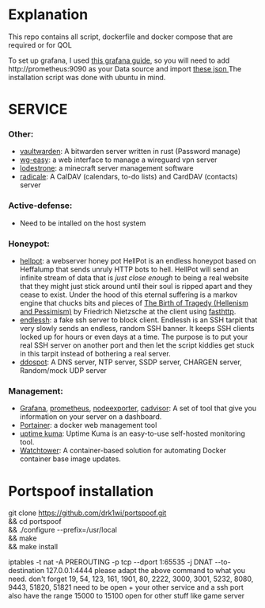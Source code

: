 # Explanation


This repo contains all script, dockerfile and docker compose that are required or for QOL

To set up grafana, I used [this grafana guide](https://github.com/DoTheEvo/selfhosted-apps-docker/tree/master/prometheus_grafana_loki),
so you will need to add http://prometheus:9090  as your Data source and import [these
json ](https://github.com/DoTheEvo/selfhosted-apps-docker/tree/master/prometheus_grafana_loki/dashboards)
The installation script was done with ubuntu in mind.


# SERVICE


### Other:

- [vaultwarden](https://github.com/dani-garcia/vaultwarden): A bitwarden server written in rust (Password manage)
- [wg-easy](https://github.com/wg-easy/wg-easy): a web interface to manage a wireguard vpn server
- [lodestrone](https://github.com/Lodestone-Team/lodestone): a minecraft server management software
- [radicale](https://github.com/Kozea/Radicale): A CalDAV (calendars, to-do lists) and CardDAV (contacts) server

### Active-defense:

- Need to be intalled on the host system

### Honeypot:

- [hellpot](https://github.com/yunginnanet/HellPot): a webserver honey pot
  HellPot is an endless honeypot based on Heffalump that sends unruly HTTP bots to hell.
  HellPot will send an infinite stream of data that is *just close enough* to being a real website that they might just
  stick around until their soul is ripped apart and they cease to exist.
  Under the hood of this eternal suffering is a markov engine that chucks bits and pieces
  of [The Birth of Tragedy (Hellenism and Pessimism)](https://www.gutenberg.org/files/51356/51356-h/51356-h.htm) by
  Friedrich Nietzsche at the client using [fasthttp](https://github.com/valyala/fasthttp).
- [endlessh](https://github.com/skeeto/endlessh): a fake ssh server to block client.
  Endlessh is an SSH tarpit that very slowly sends an endless, random SSH banner. It keeps SSH clients locked up for
  hours or even days at a time. The purpose is to put your real SSH server on another port and then let the script
  kiddies get stuck in this tarpit instead of bothering a real server.
- [ddospot](https://github.com/aelth/ddospot): A DNS server, NTP server, SSDP server, CHARGEN server, Random/mock UDP server

### Management:

- [Grafana](https://grafana.com/), [prometheus](https://github.com/prometheus/prometheus),
  [nodeexporter](https://github.com/prometheus/node_exporter), [cadvisor](https://github.com/google/cadvisor): A set of
  tool that give you information on your server on a dashboard.
- [Portainer](https://www.portainer.io/): a docker web management tool
- [uptime kuma](https://github.com/louislam/uptime-kuma): Uptime Kuma is an easy-to-use self-hosted monitoring tool.
- [Watchtower](https://containrrr.dev/watchtower/): A container-based solution for automating Docker container base image updates.

# Portspoof installation


git clone https://github.com/drk1wi/portspoof.git \
&& cd portspoof \
&& ./configure --prefix=/usr/local \
&& make \
&& make install

iptables -t nat -A PREROUTING -p tcp --dport 1:65535 -j DNAT --to-destination 127.0.0.1:4444
please adapt the above command to what you need.
don't forget 19, 54, 123, 161, 1901, 80, 2222, 3000, 3001, 5232, 8080, 9443, 51820, 51821 need to be open + your other service and a ssh port
also have the range 15000 to 15100 open for other stuff like game server 
